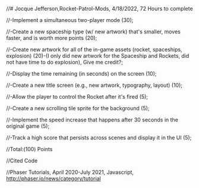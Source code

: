 //# Jocque Jefferson,Rocket-Patrol-Mods, 4/18/2022, 72 Hours to complete

//-Implement a simultaneous two-player mode (30);

//-Create a new spaceship type (w/ new artwork) that's smaller, moves faster, and is worth more points (20);

//-Create new artwork for all of the in-game assets (rocket, spaceships, explosion) (20)-(I only did new artwork for the Spaceship and Rockets, did not have time to do explosion), Give me credit?; 

//-Display the time remaining (in seconds) on the screen (10);

//-Create a new title screen (e.g., new artwork, typography, layout) (10);

//-Allow the player to control the Rocket after it's fired (5);

//-Create a new scrolling tile sprite for the background (5);

//-Implement the speed increase that happens after 30 seconds in the original game (5);

//-Track a high score that persists across scenes and display it in the UI (5);

//Total:(100) Points

//Cited Code

//Phaser Tutorials, April 2020-July 2021, Javascript, http://phaser.io/news/category/tutorial
